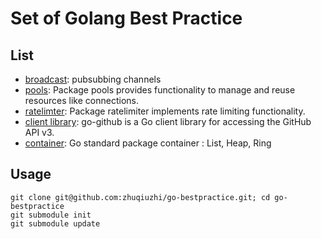 # Set of Golang Best Practice

## List

* [broadcast](https://github.com/dustin/go-broadcast): pubsubbing channels
* [pools](https://github.com/youtube/vitess/tree/master/go/pools): Package pools provides functionality to manage and reuse resources like connections.
* [ratelimter](https://github.com/youtube/vitess/tree/master/go/ratelimiter): Package ratelimiter implements rate limiting functionality.
* [client library](https://github.com/google/go-github): go-github is a Go client library for accessing the GitHub API v3.
* [container](https://github.com/golang/go/tree/master/src/container): Go standard package container : List, Heap, Ring


## Usage

```shell
git clone git@github.com:zhuqiuzhi/go-bestpractice.git; cd go-bestpractice
git submodule init
git submodule update
```

